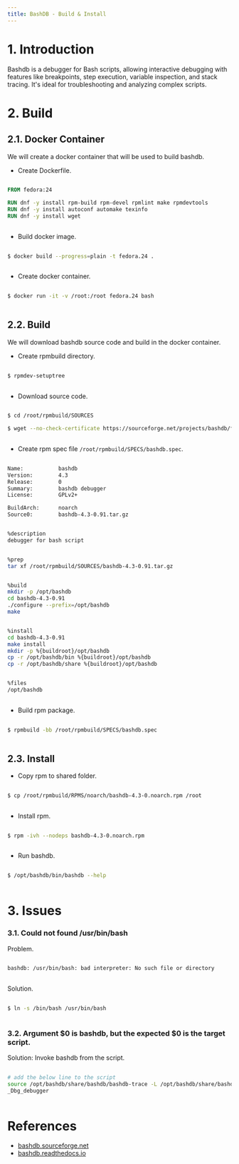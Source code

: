 ```yaml
---
title: BashDB - Build & Install
---
```


# 1. Introduction
Bashdb is a debugger for Bash scripts, allowing interactive debugging with features like breakpoints, step execution, variable inspection, and stack tracing. It's ideal for troubleshooting and analyzing complex scripts.


# 2. Build
## 2.1. Docker Container
We will create a docker container that will be used to build bashdb.

- Create Dockerfile.
```Dockerfile
  
FROM fedora:24

RUN dnf -y install rpm-build rpm-devel rpmlint make rpmdevtools
RUN dnf -y install autoconf automake texinfo
RUN dnf -y install wget
  
```

- Build docker image.
```sh
  
$ docker build --progress=plain -t fedora.24 .
  
```

- Create docker container.
```sh
  
$ docker run -it -v /root:/root fedora.24 bash
  
```

## 2.2. Build
We will download bashdb source code and build in the docker container.

- Create rpmbuild directory.
```sh
  
$ rpmdev-setuptree
  
```

- Download source code.
```sh
  
$ cd /root/rpmbuild/SOURCES

$ wget --no-check-certificate https://sourceforge.net/projects/bashdb/files/bashdb/4.3-0.91/bashdb-4.3-0.91.tar.gz
  
```

- Create rpm spec file `/root/rpmbuild/SPECS/bashdb.spec`.
```sh
  
Name:           bashdb
Version:        4.3
Release:        0
Summary:        bashdb debugger
License:        GPLv2+

BuildArch:      noarch
Source0:        bashdb-4.3-0.91.tar.gz


%description
debugger for bash script


%prep
tar xf /root/rpmbuild/SOURCES/bashdb-4.3-0.91.tar.gz


%build
mkdir -p /opt/bashdb
cd bashdb-4.3-0.91
./configure --prefix=/opt/bashdb
make


%install
cd bashdb-4.3-0.91
make install
mkdir -p %{buildroot}/opt/bashdb
cp -r /opt/bashdb/bin %{buildroot}/opt/bashdb
cp -r /opt/bashdb/share %{buildroot}/opt/bashdb


%files
/opt/bashdb
  
```

- Build rpm package.
```sh
  
$ rpmbuild -bb /root/rpmbuild/SPECS/bashdb.spec
  
```

## 2.3. Install
- Copy rpm to shared folder.
```sh
  
$ cp /root/rpmbuild/RPMS/noarch/bashdb-4.3-0.noarch.rpm /root
  
```

- Install rpm.
```sh
  
$ rpm -ivh --nodeps bashdb-4.3-0.noarch.rpm
  
```

- Run bashdb.
```sh
  
$ /opt/bashdb/bin/bashdb --help
  
```

# 3. Issues
### 3.1. Could not found /usr/bin/bash
Problem.
```sh
  
bashdb: /usr/bin/bash: bad interpreter: No such file or directory
  
```

Solution.
```sh
  
$ ln -s /bin/bash /usr/bin/bash
  
```

### 3.2. Argument $0 is bashdb, but the expected $0 is the target script.
Solution: Invoke bashdb from the script.
```sh
  
# add the below line to the script
source /opt/bashdb/share/bashdb/bashdb-trace -L /opt/bashdb/share/bashdb
_Dbg_debugger
  
```

# References
- [bashdb.sourceforge.net](https://bashdb.sourceforge.net/)
- [bashdb.readthedocs.io](https://bashdb.readthedocs.io)
